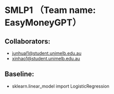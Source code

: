 # SMLP1 （Team name: EasyMoneyGPT）
## Collaborators:
- junhual1@student.unimelb.edu.au
- xinhao1@student.unimelb.edu.au

## Baseline:
- sklearn.linear_model import LogisticRegression 
